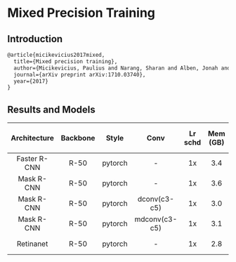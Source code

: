 # Mixed Precision Training

## Introduction

<!-- [OTHERS] -->

```latex
@article{micikevicius2017mixed,
  title={Mixed precision training},
  author={Micikevicius, Paulius and Narang, Sharan and Alben, Jonah and Diamos, Gregory and Elsen, Erich and Garcia, David and Ginsburg, Boris and Houston, Michael and Kuchaiev, Oleksii and Venkatesh, Ganesh and others},
  journal={arXiv preprint arXiv:1710.03740},
  year={2017}
}
```

## Results and Models

| Architecture | Backbone  | Style   | Conv         | Lr schd | Mem (GB) | Inf time (fps) | box AP | mask AP | Config | Download |
|:------------:|:---------:|:-------:|:------------:|:-------:|:--------:|:--------------:|:------:|:-------:|:------:|:--------:|
| Faster R-CNN | R-50      | pytorch |   -          | 1x      | 3.4      | 28.8           | 37.5   | -       |[config](https://github.com/open-mmlab/mmdetection/tree/master/configs/fp16/faster_rcnn_r50_fpn_fp16_1x_coco.py) | [model](http://download.openmmlab.com/mmdetection/v2.0/fp16/faster_rcnn_r50_fpn_fp16_1x_coco/faster_rcnn_r50_fpn_fp16_1x_coco_20200204-d4dc1471.pth) &#124; [log](http://download.openmmlab.com/mmdetection/v2.0/fp16/faster_rcnn_r50_fpn_fp16_1x_coco/faster_rcnn_r50_fpn_fp16_1x_coco_20200204_143530.log.json) |
| Mask   R-CNN | R-50      | pytorch |   -          | 1x      | 3.6      | 24.1           | 38.1   | 34.7    |[config](https://github.com/open-mmlab/mmdetection/tree/master/configs/fp16/mask_rcnn_r50_fpn_fp16_1x_coco.py) | [model](http://download.openmmlab.com/mmdetection/v2.0/fp16/mask_rcnn_r50_fpn_fp16_1x_coco/mask_rcnn_r50_fpn_fp16_1x_coco_20200205-59faf7e4.pth) &#124; [log](http://download.openmmlab.com/mmdetection/v2.0/fp16/mask_rcnn_r50_fpn_fp16_1x_coco/mask_rcnn_r50_fpn_fp16_1x_coco_20200205_130539.log.json) |
| Mask   R-CNN | R-50      | pytorch | dconv(c3-c5) | 1x      | 3.0      |                | 41.9   | 37.5    |[config](https://github.com/open-mmlab/mmdetection/tree/master/configs/fp16/mask_rcnn_r50_fpn_fp16_dconv_c3-c5_1x_coco.py) |   |
| Mask   R-CNN | R-50      | pytorch | mdconv(c3-c5)| 1x      | 3.1      |                | 42.0   | 37.6    |[config](https://github.com/open-mmlab/mmdetection/tree/master/configs/fp16/mask_rcnn_r50_fpn_fp16_mdconv_c3-c5_1x_coco.py) |   |
| Retinanet    | R-50      | pytorch |   -          | 1x      | 2.8      | 31.6           | 36.4   |         |[config](https://github.com/open-mmlab/mmdetection/tree/master/configs/fp16/retinanet_r50_fpn_fp16_1x_coco.py) | [model](http://download.openmmlab.com/mmdetection/v2.0/fp16/retinanet_r50_fpn_fp16_1x_coco/retinanet_r50_fpn_fp16_1x_coco_20200702-0dbfb212.pth) &#124; [log](http://download.openmmlab.com/mmdetection/v2.0/fp16/retinanet_r50_fpn_fp16_1x_coco/retinanet_r50_fpn_fp16_1x_coco_20200702_020127.log.json) |
